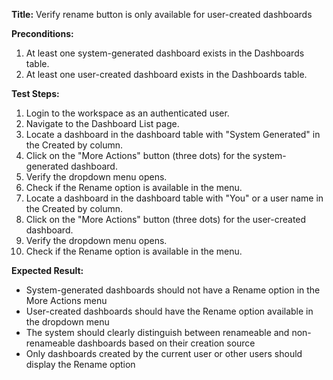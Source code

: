 **Title:** Verify rename button is only available for user-created dashboards

**Preconditions:**
  1. At least one system-generated dashboard exists in the Dashboards table.
  2. At least one user-created dashboard exists in the Dashboards table.

**Test Steps:**
  1. Login to the workspace as an authenticated user.
  2. Navigate to the Dashboard List page.
  3. Locate a dashboard in the dashboard table with "System Generated" in the Created by column.
  4. Click on the "More Actions" button (three dots) for the system-generated dashboard.
  5. Verify the dropdown menu opens.
  6. Check if the Rename option is available in the menu.
  7. Locate a dashboard in the dashboard table with "You" or a user name in the Created by column.
  8. Click on the "More Actions" button (three dots) for the user-created dashboard.
  9. Verify the dropdown menu opens.
  10. Check if the Rename option is available in the menu.

**Expected Result:**
* System-generated dashboards should not have a Rename option in the More Actions menu
* User-created dashboards should have the Rename option available in the dropdown menu
* The system should clearly distinguish between renameable and non-renameable dashboards based on their creation source
* Only dashboards created by the current user or other users should display the Rename option